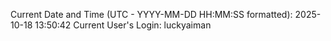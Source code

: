 Current Date and Time (UTC - YYYY-MM-DD HH:MM:SS formatted): 2025-10-18 13:50:42
Current User's Login: luckyaiman
